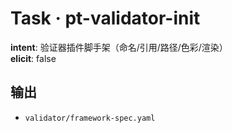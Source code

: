 # Task · pt-validator-init

**intent**: 验证器插件脚手架（命名/引用/路径/色彩/渲染）  
**elicit**: false

## 输出

- `validator/framework-spec.yaml`
